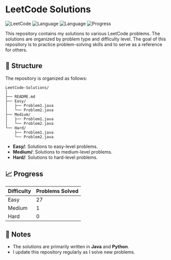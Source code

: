 
# LeetCode Solutions

![LeetCode](https://img.shields.io/badge/LeetCode-Solutions-orange) ![Language](https://img.shields.io/badge/Language-Java-blue) 
![Language](https://img.shields.io/badge/Language-Python-green)
![Progress](https://img.shields.io/badge/Progress-1%25-brightgreen)

This repository contains my solutions to various LeetCode problems. The solutions are organized by problem type and difficulty level. The goal of this repository is to practice problem-solving skills and to serve as a reference for others.

## 📂 Structure

The repository is organized as follows:

```
LeetCode-Solutions/
│
├── README.md
├── Easy/
│   ├── Problem1.java
│   └── Problem2.java
├── Medium/
│   ├── Problem1.java
│   └── Problem2.java
└── Hard/
    ├── Problem1.java
    └── Problem2.java
```

- **Easy/**: Solutions to easy-level problems.
- **Medium/**: Solutions to medium-level problems.
- **Hard/**: Solutions to hard-level problems.

## 📈 Progress

| Difficulty | Problems Solved |
|------------|----------------|
| Easy       | 27              |
| Medium     | 1              |
| Hard       | 0              |

## 📝 Notes

- The solutions are primarily written in **Java** and **Python**.
- I update this repository regularly as I solve new problems.
